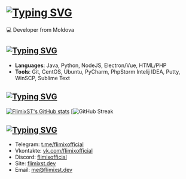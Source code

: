 [![Typing SVG](https://readme-typing-svg.demolab.com?font=Orbitron&pause=1000&color=F7F7F7&random=false&width=435&lines=%F0%9F%91%8B+Hello+there!+I'm+FlimixST)](https://flimixst.dev)
=========================================

💻 Developer from Moldova

[![Typing SVG](https://readme-typing-svg.demolab.com?font=Orbitron&pause=1000&color=411FF7&random=false&width=435&lines=%F0%9F%8D%B3+Skills+and+Technologies)](https://flimixst.dev)
--------------------------

*   **Languages**: Java, Python, NodeJS, Electron/Vue, HTML/PHP
*   **Tools**: Git, CentOS, Ubuntu, PyCharm, PhpStorm Intelij IDEA, Putty, WinSCP, Sublime Text

[![Typing SVG](https://readme-typing-svg.demolab.com?font=Orbitron&pause=1000&color=F70000&random=false&width=435&lines=%F0%9F%93%88+GitHub+Stats)](https://flimixst.dev)
---------------

[![FlimixST's GitHub stats](https://github-readme-stats.vercel.app/api?username=FlimixST&show_icons=true&theme=jolly)](https://github.com/flimixst)
[![GitHub Streak](https://streak-stats.demolab.com?user=flimixst&theme=catppuccin-macchiato)

[![Typing SVG](https://readme-typing-svg.demolab.com?font=Orbitron&pause=1000&color=3115F7&random=false&width=435&lines=%F0%9F%93%AB+Get+in+Touch)](https://flimixst.dev)
---------------

*   Telegram: [t.me/flimixofficial](https://t.me/flimixofficial/)
*   Vkontakte: [vk.com/flimixofficial](vk.com/flimixofficial)
*   Discord: [flimixofficial](https://discord.com/users/1120534568018116669)
*   Site: [flimixst.dev](https://flimixst.dev)
*   Email: [me@flimixst.dev](mailto:me@flimixst.dev)
